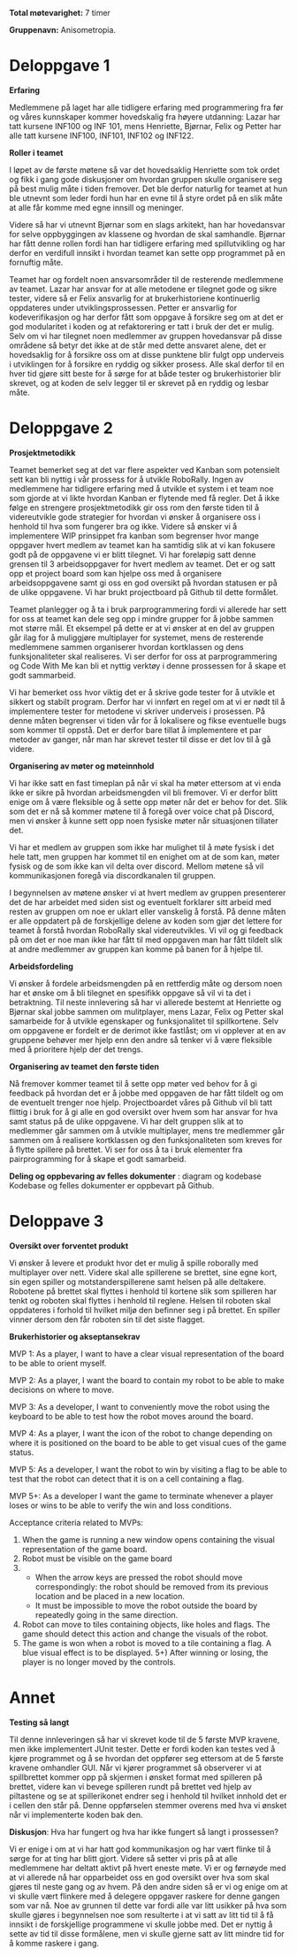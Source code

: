 **Total møtevarighet:** 7 timer

**Gruppenavn:** Anisometropia.

# Deloppgave 1

**Erfaring** 

Medlemmene på laget har alle tidligere erfaring med programmering fra før og våres kunnskaper kommer hovedskalig fra høyere utdanning:
Lazar har tatt kursene INF100 og INF 101, mens Henriette, Bjørnar, Felix og Petter har alle tatt kursene INF100, INF101, INF102 og INF122.  

**Roller i teamet**

I løpet av de første møtene så var det hovedsaklig Henriette som tok ordet og fikk i gang gode diskusjoner om hvordan gruppen skulle organisere seg på best mulig måte i tiden fremover. Det ble derfor naturlig for teamet at hun ble utnevnt som leder fordi hun har en evne til å styre ordet på en slik måte at alle får komme med egne innsill og meninger.

Videre så har vi utnevnt Bjørnar som en slags arkitekt, han har hovedansvar for selve oppbyggingen av klassene og hvordan de skal samhandle. Bjørnar har fått denne rollen fordi han har tidligere erfaring med spillutvikling og har derfor en verdifull innsikt i hvordan teamet kan sette opp programmet på en fornuftig måte.

Teamet har og fordelt noen ansvarsområder til de resterende medlemmene av teamet. Lazar har ansvar for at alle metodene er tilegnet gode og sikre tester, videre så er Felix ansvarlig for at brukerhistoriene kontinuerlig oppdateres under utviklingsprossessen. Petter er ansvarlig for kodeverifikasjon og har derfor fått som oppgave å forsikre seg om at det er god modularitet i koden og at refaktorering er tatt i bruk der det er mulig. Selv om vi har tilegnet noen medlemmer av gruppen hovedansvar på disse områdene så betyr det ikke at de står med dette ansvaret alene, det er hovedsaklig for å forsikre oss om at disse punktene blir fulgt opp  underveis i utviklingen for å forsikre en ryddig og sikker prosess. Alle skal derfor til en hver tid gjøre sitt beste for å sørge for at både tester og brukerhistorier blir skrevet, og at koden de selv legger til er skrevet på en ryddig og lesbar måte.

# Deloppgave 2 

**Prosjektmetodikk** 

Teamet bemerket seg at det var flere aspekter ved Kanban som potensielt sett kan bli nyttig i vår prossess for å utvikle RoboRally. Ingen av medlemmene har tidligere erfaring med å utvikle et system i et team noe som gjorde at vi likte hvordan Kanban er flytende med få regler. Det å ikke følge en strengere prosjektmetodikk gir oss rom den første tiden til å videreutvikle gode strategier for hvordan vi ønsker å organisere oss i henhold til hva som fungerer bra og ikke. Videre så ønsker vi å implementere WIP prinsippet fra kanban som begrenser hvor mange oppgaver hvert medlem av teamet kan ha samtidig slik at vi kan fokusere godt på de oppgavene vi er blitt tilegnet. Vi har foreløpig satt denne grensen til 3 arbeidsoppgaver for hvert medlem av teamet. Det er og satt opp et project board som kan hjelpe oss med å organisere arbeidsoppgavene samt gi oss en god oversikt på hvordan statusen er på de ulike oppgavene. Vi har brukt projectboard på Github til dette formålet.

Teamet planlegger og å ta i bruk parprogrammering fordi vi allerede har sett for oss at teamet kan dele seg opp i mindre grupper for å jobbe sammen mot større mål. Et eksempel på dette er at vi ønsker at en del av gruppen går ilag for å muliggjøre multiplayer for systemet, mens de resterende medlemmene sammen organiserer hvordan kortklassen og dens funksjonaliteter skal realiseres. Vi ser derfor for oss at parprogrammering og Code With Me kan bli et nyttig verktøy i denne prossessen for å skape et godt sammarbeid.

Vi har bemerket oss hvor viktig det er å skrive gode tester for å utvikle et sikkert og stabilt program. Derfor har vi innført en regel om at vi er nødt til å implementere tester for metodene vi skriver underveis i prosessen. På denne måten begrenser vi tiden vår for å lokalisere og fikse eventuelle bugs som kommer til oppstå. Det er derfor bare tillat å implementere et par metoder av ganger, når man har skrevet tester til disse er det lov til å gå videre.

**Organisering av møter og møteinnhold**

Vi har ikke satt en fast timeplan på når vi skal ha møter ettersom at vi enda ikke er sikre på hvordan arbeidsmengden vil bli fremover. Vi er derfor blitt enige om å være fleksible og å  sette opp møter når det er behov for det. Slik som det er nå så kommer møtene til å foregå over voice chat på Discord, men vi ønsker å kunne sett opp noen fysiske møter når situasjonen tillater det.

Vi har et medlem av gruppen som ikke har mulighet til å møte fysisk i det hele tatt, men gruppen har kommet til en enighet om at de som kan, møter fysisk og de som ikke kan vil delta over discord. Mellom møtene så vil kommunikasjonen foregå via discordkanalen til gruppen.

I begynnelsen av møtene ønsker vi at hvert medlem av gruppen presenterer det de har arbeidet med siden sist og eventuelt forklarer sitt arbeid med resten av gruppen om noe er uklart eller vanskelig å forstå. På denne måten er alle oppdatert på de forskjellige delene av koden som gjør det lettere for teamet å forstå hvordan RoboRally skal videreutvikles. Vi vil og gi feedback på om det er noe man ikke har fått til med oppgaven man har fått tildelt slik at andre medlemmer av gruppen kan komme på banen for å hjelpe til.

**Arbeidsfordeling**

Vi ønsker å fordele arbeidsmengden på en rettferdig måte og dersom noen har et ønske om å bli tilegnet en spesifikk oppgave så vil vi ta det i betraktning. Til neste innlevering så har vi allerede bestemt at Henriette og Bjørnar skal jobbe sammen om mulitplayer, mens Lazar, Felix og Petter skal samarbeide for å utvikle egenskaper og funksjonalitet til spillkortene. Selv om oppgavene er fordelt er de derimot ikke fastlåst; om vi opplever at en av gruppene behøver mer hjelp enn den andre så tenker vi å være fleksible med å prioritere hjelp der det trengs.

**Organisering av teamet den første tiden**

Nå fremover kommer teamet til å sette opp møter ved behov for å gi feedback på hvordan det er å jobbe med oppgaven de har fått tildelt og om de eventuelt trenger noe hjelp. Projectboardet våres på Github vil bli tatt flittig i bruk for å gi alle en god oversikt over hvem som har ansvar for hva samt status på de ulike oppgavene. Vi har delt gruppen slik at to medlemmer går sammen om å utvikle multiplayer, mens tre medlemmer går sammen om å realisere kortklassen og den funksjonaliteten som kreves for å flytte spillere på brettet. Vi ser for oss å ta i bruk elementer fra pairprogramming for å skape et godt samarbeid. 

**Deling og oppbevaring av felles dokumenter** : diagram og kodebase
Kodebase og felles dokumenter er oppbevart på Github.
 

# Deloppave 3 

**Oversikt over forventet produkt**

Vi ønsker å levere et produkt hvor det er mulig å spille roborally med multiplayer over nett. Videre skal alle spillerene se brettet, sine egne kort, sin egen spiller og motstanderspillerene samt helsen på alle deltakere. Robotene på brettet skal flyttes i henhold til kortene slik som spilleren har tenkt og roboten skal flyttes i henhold til reglene. Helsen til roboten skal oppdateres i forhold til hvilket miljø den befinner seg i på brettet. En spiller vinner dersom den får roboten sin til det siste flagget.

**Brukerhistorier og akseptansekrav** 

MVP 1:
As a player, I want to have a clear visual representation of the board to be able to orient myself.

MVP 2: 
As a player, I want the board to contain my robot to be able to make decisions on where to move.

MVP 3:
As a developer, I want to conveniently move the robot using the keyboard to be able to test how the robot moves around the board.

MVP 4:
As a player, I want the icon of the robot to change depending on where it is positioned on the board to be able to get visual cues of the game status. 

MVP 5: 
As a developer, I want the robot to win by visiting a flag to be able to test that the robot can detect that it is on a cell containing a flag.

MVP 5+:  As a developer I want the game to terminate whenever a player loses or wins to be able to verify the win and loss conditions.


Acceptance criteria related to MVPs:

1)  When the game is running a new window opens containing the visual representation of the game board. 
2)  Robot must be visible on the game board 
3)   - When the arrow keys are pressed the robot should move correspondingly: the robot should be removed from its previous location and be placed in a new location. 
     - It must be impossible to move the robot outside the board by repeatedly going in the same direction.
4)  Robot can move to tiles containing objects, like holes and flags. The game should detect this action and change the visuals of the robot.
5)  The game is won when a robot is moved to a tile containing a flag. A blue visual effect is to be displayed.
5+) After winning or losing, the player is no longer moved by the controls.

# Annet
**Testing så langt**

Til denne innleveringen så har vi skrevet kode til de 5 første MVP kravene, men ikke implementert JUnit tester. Dette er fordi koden kan testes ved å kjøre programmet og å se hvordan det oppfører seg ettersom at de 5 første kravene omhandler GUI. Når vi kjører programmet så observerer vi at spillbrettet kommer opp på skjermen i ønsket format med spilleren på brettet, videre kan vi bevege spilleren rundt på brettet ved hjelp av piltastene og se at spillerikonet endrer seg i henhold til hvilket innhold det er i cellen den står på. Denne oppførselen stemmer overens med hva vi ønsket når vi implementerte koden bak den.

**Diskusjon**: Hva har fungert og hva har ikke fungert så langt i prossessen? 

Vi er enige i om at vi har hatt god kommunikasjon og har vært flinke til å sørge for at ting har blitt gjort. Videre så setter vi pris på at alle medlemmene har deltatt aktivt på hvert eneste møte. Vi er og førnøyde med at vi allerede nå har opparbeidet oss en god oversikt over hva som skal gjøres til neste gang og av hvem. På den andre siden så er vi og enige om at vi skulle vært flinkere med å delegere oppgaver raskere for denne gangen som var nå. Noe av grunnen til dette var fordi alle var litt usikker på hva som skulle gjøres i begynnelsen noe som resulterte i at vi satt av litt tid til å få innsikt i de forskjellige programmene vi skulle jobbe med. Det er nyttig å sette av tid til disse formålene, men vi skulle gjerne satt av litt mindre tid for å komme raskere i gang. 

